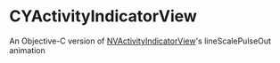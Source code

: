 # CYActivityIndicatorView
An Objective-C version of [NVActivityIndicatorView](https://github.com/ninjaprox/NVActivityIndicatorView)'s lineScalePulseOut animation
